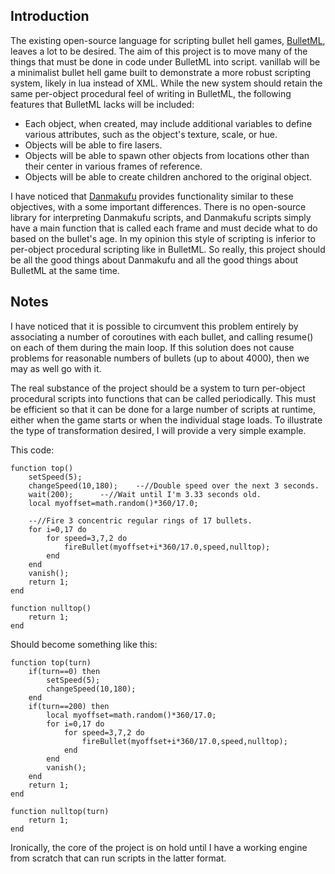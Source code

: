 ## Introduction ##

The existing open-source language for scripting bullet hell games, [BulletML](http://www.asahi-net.or.jp/~cs8k-cyu/bulletml/index_e.html), leaves a lot to be desired.  The aim of this project is to move many of the things that must be done in code under BulletML into script.  vanillab will be a minimalist bullet hell game built to demonstrate a more robust scripting system, likely in lua instead of XML.  While the new system should retain the same per-object procedural feel of writing in BulletML, the following features that BulletML lacks will be included:
  * Each object, when created, may include additional variables to define various attributes, such as the object's texture, scale, or hue.
  * Objects will be able to fire lasers.
  * Objects will be able to spawn other objects from locations other than their center in various frames of reference.
  * Objects will be able to create children anchored to the original object.

I have noticed that [Danmakufu](http://touhou.wikia.com/wiki/Touhou_Danmakufu) provides functionality similar to these objectives, with a some important differences.  There is no open-source library for interpreting Danmakufu scripts, and Danmakufu scripts simply have a main function that is called each frame and must decide what to do based on the bullet's age.  In my opinion this style of scripting is inferior to per-object procedural scripting like in BulletML.  So really, this project should be all the good things about Danmakufu and all the good things about BulletML at the same time.

## Notes ##

I have noticed that it is possible to circumvent this problem entirely by associating a number of coroutines with each bullet, and calling resume() on each of them during the main loop.  If this solution does not cause problems for reasonable numbers of bullets (up to about 4000), then we may as well go with it.

The real substance of the project should be a system to turn per-object procedural scripts into functions that can be called periodically.  This must be efficient so that it can be done for a large number of scripts at runtime, either when the game starts or when the individual stage loads.  To illustrate the type of transformation desired, I will provide a very simple example.

This code:
```
function top()
	setSpeed(5);
	changeSpeed(10,180);	--//Double speed over the next 3 seconds.
	wait(200);		--//Wait until I'm 3.33 seconds old.
	local myoffset=math.random()*360/17.0;

	--//Fire 3 concentric regular rings of 17 bullets.
	for i=0,17 do
		for speed=3,7,2 do
			fireBullet(myoffset+i*360/17.0,speed,nulltop);
		end
	end
	vanish();
	return 1;
end

function nulltop()
	return 1;
end
```

Should become something like this:
```
function top(turn)
	if(turn==0) then
		setSpeed(5);
		changeSpeed(10,180);
	end
	if(turn==200) then
		local myoffset=math.random()*360/17.0;
		for i=0,17 do
			for speed=3,7,2 do
				fireBullet(myoffset+i*360/17.0,speed,nulltop);
			end
		end
		vanish();
	end
	return 1;
end

function nulltop(turn)
	return 1;
end
```

Ironically, the core of the project is on hold until I have a working engine from scratch that can run scripts in the latter format.